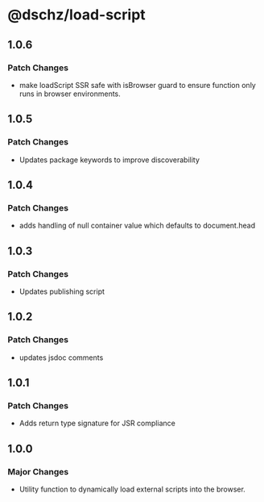 # @dschz/load-script

## 1.0.6

### Patch Changes

- make loadScript SSR safe with isBrowser guard to ensure function only runs in browser environments.

## 1.0.5

### Patch Changes

- Updates package keywords to improve discoverability

## 1.0.4

### Patch Changes

- adds handling of null container value which defaults to document.head

## 1.0.3

### Patch Changes

- Updates publishing script

## 1.0.2

### Patch Changes

- updates jsdoc comments

## 1.0.1

### Patch Changes

- Adds return type signature for JSR compliance

## 1.0.0

### Major Changes

- Utility function to dynamically load external scripts into the browser.
